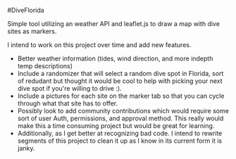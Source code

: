 #DiveFlorida

Simple tool utilizing an weather API and leaflet.js to draw a map with dive sites as markers.

I intend to work on this project over time and add new features.
 - Better weather information (tides, wind direction, and more indepth temp descriptions)
 - Include a randomizer that will select a random dive spot in Florida, sort of redudant but thought it would be cool to help with picking your next dive spot if you're willing to drive :).
 - Include a pictures for each site on the marker tab so that you can cycle through what that site has to offer.
 - Possibly look to add community contributions which would require some sort of user Auth, permissions, and approval method. This really would make this a time consuming project but would be great for learning.
 - Additionally, as I get better at recognizing bad code. I intend to rewrite segments of this project to clean it up as I know in its current form it is janky.

